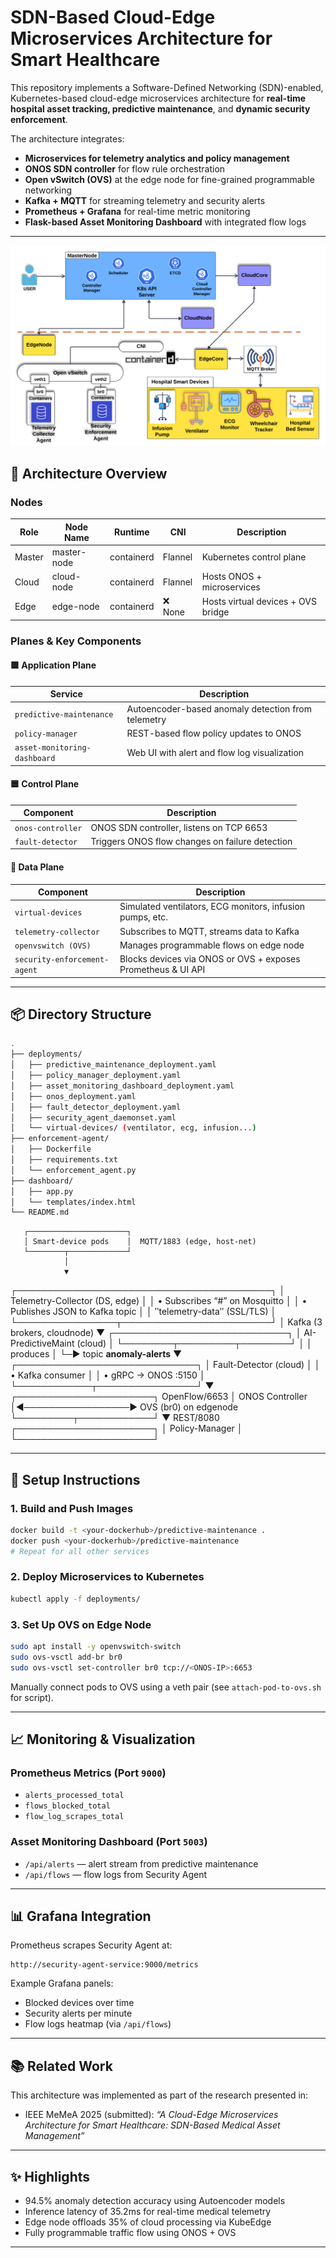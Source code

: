 # SDN-Based Cloud-Edge Microservices Architecture for Smart Healthcare

This repository implements a Software-Defined Networking (SDN)-enabled, Kubernetes-based cloud-edge microservices architecture for **real-time hospital asset tracking, predictive maintenance**, and **dynamic security enforcement**.

The architecture integrates:

- **Microservices for telemetry analytics and policy management**
- **ONOS SDN controller** for flow rule orchestration
- **Open vSwitch (OVS)** at the edge node for fine-grained programmable networking
- **Kafka + MQTT** for streaming telemetry and security alerts
- **Prometheus + Grafana** for real-time metric monitoring
- **Flask-based Asset Monitoring Dashboard** with integrated flow logs

---

![SDN based microservice architecture](figs/MeMea.png)

## 🚀 Architecture Overview

### Nodes
| Role        | Node Name     | Runtime    | CNI        | Description                             |
|-------------|---------------|------------|------------|-----------------------------------------|
| Master      | master-node   | containerd | Flannel    | Kubernetes control plane                |
| Cloud       | cloud-node    | containerd | Flannel    | Hosts ONOS + microservices              |
| Edge        | edge-node     | containerd | ❌ None    | Hosts virtual devices + OVS bridge      |

### Planes & Key Components

#### 🟩 Application Plane
| Service | Description |
|---------|-------------|
| `predictive-maintenance` | Autoencoder-based anomaly detection from telemetry |
| `policy-manager`         | REST-based flow policy updates to ONOS |
| `asset-monitoring-dashboard` | Web UI with alert and flow log visualization |

#### 🟦 Control Plane
| Component       | Description |
|------------------|-------------|
| `onos-controller` | ONOS SDN controller, listens on TCP 6653 |
| `fault-detector` | Triggers ONOS flow changes on failure detection |

#### 🔵 Data Plane
| Component         | Description |
|------------------|-------------|
| `virtual-devices` | Simulated ventilators, ECG monitors, infusion pumps, etc. |
| `telemetry-collector` | Subscribes to MQTT, streams data to Kafka |
| `openvswitch (OVS)` | Manages programmable flows on edge node |
| `security-enforcement-agent` | Blocks devices via ONOS or OVS + exposes Prometheus & UI API |

---

## 📦 Directory Structure

```bash
.
├── deployments/
│   ├── predictive_maintenance_deployment.yaml
│   ├── policy_manager_deployment.yaml
│   ├── asset_monitoring_dashboard_deployment.yaml
│   ├── onos_deployment.yaml
│   ├── fault_detector_deployment.yaml
│   ├── security_agent_daemonset.yaml
│   └── virtual-devices/ (ventilator, ecg, infusion...)
├── enforcement-agent/
│   ├── Dockerfile
│   ├── requirements.txt
│   └── enforcement_agent.py
├── dashboard/
│   ├── app.py
│   └── templates/index.html
└── README.md
```

       ┌──────────────────────┐
       │ Smart-device pods    │  MQTT/1883 (edge, host-net)
       └────────┬─────────────┘
                │
                ▼
┌─────────────────────────────────────────┐
│ Telemetry-Collector (DS, edge)         │
│  • Subscribes “#” on Mosquitto         │
│  • Publishes JSON to Kafka topic       │
│    ʺtelemetry-dataʺ  (SSL/TLS)         │
└────────────────┬────────────────────────┘
                 │  Kafka (3 brokers, cloudnode)
                 ▼
       ┌────────────────────────────┐
       │ AI-PredictiveMaint (cloud) │
       └────────┬─────────┬────────┘
                │         │  produces
                │         └─► topic **anomaly-alerts**
                ▼
┌─────────────────────────────┐
│ Fault-Detector (cloud)      │
│  • Kafka consumer           │
│  • gRPC → ONOS :5150        │
└────────────┬────────────────┘
             ▼
   ┌──────────────────────┐   OpenFlow/6653
   │ ONOS Controller      │◄─────────────────► OVS (br0) on edgenode
   └─────────┬────────────┘
             ▼ REST/8080
   ┌──────────────────────┐
   │ Policy-Manager       │
   └──────────────────────┘


---

## 🔧 Setup Instructions

### 1. Build and Push Images
```bash
docker build -t <your-dockerhub>/predictive-maintenance .
docker push <your-dockerhub>/predictive-maintenance
# Repeat for all other services
```

### 2. Deploy Microservices to Kubernetes
```bash
kubectl apply -f deployments/
```

### 3. Set Up OVS on Edge Node
```bash
sudo apt install -y openvswitch-switch
sudo ovs-vsctl add-br br0
sudo ovs-vsctl set-controller br0 tcp://<ONOS-IP>:6653
```

Manually connect pods to OVS using a veth pair (see `attach-pod-to-ovs.sh` for script).

---

## 📈 Monitoring & Visualization

### Prometheus Metrics (Port `9000`)
- `alerts_processed_total`
- `flows_blocked_total`
- `flow_log_scrapes_total`

### Asset Monitoring Dashboard (Port `5003`)
- `/api/alerts` — alert stream from predictive maintenance
- `/api/flows` — flow logs from Security Agent

---

## 📊 Grafana Integration

Prometheus scrapes Security Agent at:
```
http://security-agent-service:9000/metrics
```

Example Grafana panels:
- Blocked devices over time
- Security alerts per minute
- Flow logs heatmap (via `/api/flows`)

---

## 📚 Related Work

This architecture was implemented as part of the research presented in:
- IEEE MeMeA 2025 (submitted): *“A Cloud-Edge Microservices Architecture for Smart Healthcare: SDN-Based Medical Asset Management”*

---

## ✨ Highlights

- 94.5% anomaly detection accuracy using Autoencoder models
- Inference latency of 35.2ms for real-time medical telemetry
- Edge node offloads 35% of cloud processing via KubeEdge
- Fully programmable traffic flow using ONOS + OVS

---